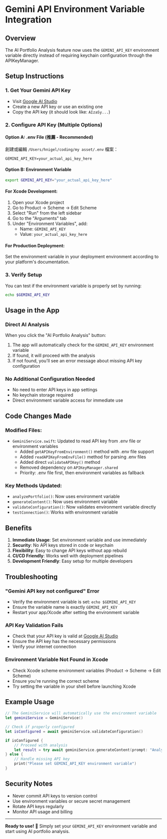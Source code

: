 # Gemini API Environment Variable Integration

## Overview
The AI Portfolio Analysis feature now uses the `GEMINI_API_KEY` environment variable directly instead of requiring keychain configuration through the APIKeyManager.

## Setup Instructions

### 1. Get Your Gemini API Key
- Visit [Google AI Studio](https://aistudio.google.com/app/apikey)
- Create a new API key or use an existing one
- Copy the API key (it should look like: `AIzaSy...`)

### 2. Configure API Key (Multiple Options)

#### Option A: .env File (推薦 - Recommended)
創建或編輯 `/Users/hnigel/coding/my asset/.env` 檔案：
```
GEMINI_API_KEY=your_actual_api_key_here
```

#### Option B: Environment Variable
```bash
export GEMINI_API_KEY="your_actual_api_key_here"
```

#### For Xcode Development:
1. Open your Xcode project
2. Go to Product → Scheme → Edit Scheme
3. Select "Run" from the left sidebar
4. Go to the "Arguments" tab
5. Under "Environment Variables", add:
   - Name: `GEMINI_API_KEY`
   - Value: `your_actual_api_key_here`

#### For Production Deployment:
Set the environment variable in your deployment environment according to your platform's documentation.

### 3. Verify Setup
You can test if the environment variable is properly set by running:
```bash
echo $GEMINI_API_KEY
```

## Usage in the App

### Direct AI Analysis
When you click the "AI Portfolio Analysis" button:
1. The app will automatically check for the `GEMINI_API_KEY` environment variable
2. If found, it will proceed with the analysis
3. If not found, you'll see an error message about missing API key configuration

### No Additional Configuration Needed
- No need to enter API keys in app settings
- No keychain storage required
- Direct environment variable access for immediate use

## Code Changes Made

### Modified Files:
- `GeminiService.swift`: Updated to read API key from .env file or environment variables
  - Added `getAPIKeyFromEnvironment()` method with .env file support
  - Added `readAPIKeyFromEnvFile()` method for parsing .env files
  - Added direct `validateAPIKey()` method
  - Removed dependency on `APIKeyManager.shared`
  - Priority: .env file first, then environment variables as fallback

### Key Methods Updated:
- `analyzePortfolio()`: Now uses environment variable
- `generateContent()`: Now uses environment variable  
- `validateConfiguration()`: Now validates environment variable directly
- `testConnection()`: Works with environment variable

## Benefits

1. **Immediate Usage**: Set environment variable and use immediately
2. **Security**: No API keys stored in code or keychain
3. **Flexibility**: Easy to change API keys without app rebuild
4. **CI/CD Friendly**: Works well with deployment pipelines
5. **Development Friendly**: Easy setup for multiple developers

## Troubleshooting

### "Gemini API key not configured" Error
- Verify the environment variable is set: `echo $GEMINI_API_KEY`
- Ensure the variable name is exactly `GEMINI_API_KEY`
- Restart your app/Xcode after setting the environment variable

### API Key Validation Fails
- Check that your API key is valid at [Google AI Studio](https://aistudio.google.com/)
- Ensure the API key has the necessary permissions
- Verify your internet connection

### Environment Variable Not Found in Xcode
- Check Xcode scheme environment variables (Product → Scheme → Edit Scheme)
- Ensure you're running the correct scheme
- Try setting the variable in your shell before launching Xcode

## Example Usage

```swift
// The GeminiService will automatically use the environment variable
let geminiService = GeminiService()

// Check if properly configured
let isConfigured = await geminiService.validateConfiguration()

if isConfigured {
    // Proceed with analysis
    let result = try await geminiService.generateContent(prompt: "Analyze this portfolio...")
} else {
    // Handle missing API key
    print("Please set GEMINI_API_KEY environment variable")
}
```

## Security Notes

- Never commit API keys to version control
- Use environment variables or secure secret management
- Rotate API keys regularly
- Monitor API usage and billing

---

**Ready to use!** 🚀 Simply set your `GEMINI_API_KEY` environment variable and start using AI portfolio analysis.